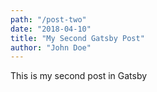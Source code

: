 ```yaml
---
path: "/post-two"
date: "2018-04-10"
title: "My Second Gatsby Post"
author: "John Doe"
---
```


This is my second post in Gatsby
